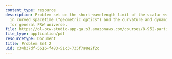 ```yaml
---
content_type: resource
description: Problem set on the short-wavelength limit of the scalar wave equation
  in curved spacetime ("geometric optics") and the curvature and dynamical equations
  for general FRW universe.
file: https://ol-ocw-studio-app-qa.s3.amazonaws.com/courses/8-952-particle-physics-of-the-early-universe-fall-2004/c34b37df5616f48351c3735f7a8e2f2c_ps2.pdf
file_type: application/pdf
resourcetype: Document
title: Problem Set 2
uid: c34b37df-5616-f483-51c3-735f7a8e2f2c
---
```

